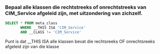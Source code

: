 ### Bepaal alle klassen die rechtstreeks of onrechtstreeks van CIM_Service afgeleid zijn, met uitzondering van zichzelf.
```SQL
SELECT * FROM meta_class
       WHERE __THIS ISA 'CIM_Service'
       AND __CLASS != 'CIM_Service'
```

Punt is dat __THIS ISA alle klassen bevat die rechtsreeks OF onrechtsreeks afgeleid zijn van die klasse